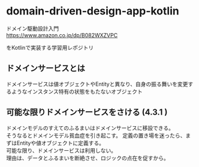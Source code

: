 # domain-driven-design-app-kotlin

ドメイン駆動設計入門  
https://www.amazon.co.jp/dp/B082WXZVPC  

をKotlinで実装する学習用レポジトリ

## ドメインサービスとは
ドメインサービスは値オブジェクトやEntityと異なり、自身の振る舞いを変更するようなインスタンス特有の状態をもたないオブジェクト

## 可能な限りドメインサービスをさける (4.3.1 )
ドメインモデルのすえてのふるまいはドメインサービスに移設できる。  
そうなるとドメインモデル貧血症を引き起こす。 
定義の置き場を迷ったら、まずはEntityや値オブジェクトに定義する。  
可能な限り、ドメインサービスは利用しない。  
理由は、データとふるまいを断絶させ、ロジックの点在を促すから。
